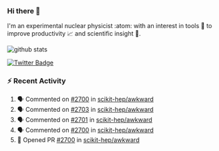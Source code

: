 ### Hi there 👋 

I'm an experimental nuclear physicist :atom: with an interest in tools :wrench: to improve productivity :chart_with_upwards_trend: and scientific insight :telescope:.

![github stats](https://github-readme-stats.vercel.app/api?username=agoose77&show_icons=true&hide_rank=true&hide_title=true&bg_color=30,e76445,904e95&text_color=efe3ec&icon_color=efe3ec)
<!--
**agoose77/agoose77** is a ✨ _special_ ✨ repository because its `README.md` (this file) appears on your GitHub profile.

Here are some ideas to get you started:

- 🔭 I’m currently working on ...
- 🌱 I’m currently learning ...
- 👯 I’m looking to collaborate on ...
- 🤔 I’m looking for help with ...
- 💬 Ask me about ...
- 📫 How to reach me: ...
- 😄 Pronouns: ...
- ⚡ Fun fact: ...
-->

[![Twitter Badge](https://img.shields.io/twitter/follow/agoose77?style=flat-square&logo=Twitter&logoColor=white&color=cornflowerblue)](https://twitter.com/agoose77)

### :zap: Recent Activity

<!--START_SECTION:activity-->
1. 🗣 Commented on [#2700](https://github.com/scikit-hep/awkward/pull/2700#issuecomment-1712110747) in [scikit-hep/awkward](https://github.com/scikit-hep/awkward)
2. 🗣 Commented on [#2703](https://github.com/scikit-hep/awkward/issues/2703#issuecomment-1712106622) in [scikit-hep/awkward](https://github.com/scikit-hep/awkward)
3. 🗣 Commented on [#2701](https://github.com/scikit-hep/awkward/issues/2701#issuecomment-1711907840) in [scikit-hep/awkward](https://github.com/scikit-hep/awkward)
4. 🗣 Commented on [#2700](https://github.com/scikit-hep/awkward/pull/2700#issuecomment-1711251706) in [scikit-hep/awkward](https://github.com/scikit-hep/awkward)
5. 💪 Opened PR [#2700](https://github.com/scikit-hep/awkward/pull/2700) in [scikit-hep/awkward](https://github.com/scikit-hep/awkward)
<!--END_SECTION:activity-->
